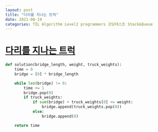 ```yaml
---
layout: post
title: "다리를 지나는 트럭"
date: 2021-08-19
categories: TIL Algorithm Level2 programmers 코딩테스트 Stack&Queue
---
```


# [다리를 지나는 트럭](https://programmers.co.kr/learn/courses/30/lessons/42583)

```python
def solution(bridge_length, weight, truck_weights):
    time = 0
    bridge = [0] * bridge_length

    while len(bridge) != 0:
        time += 1
        bridge.pop(0)
        if truck_weights:
            if sum(bridge) + truck_weights[0] <= weight:
                bridge.append(truck_weights.pop(0))
            else:
                bridge.append(0)

    return time
```
